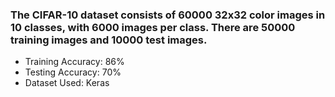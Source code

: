 ### The CIFAR-10 dataset consists of 60000 32x32 color images in 10 classes, with 6000 images per class. There are 50000 training images and 10000 test images.

* Training Accuracy: 86%
* Testing Accuracy: 70%
* Dataset Used: Keras